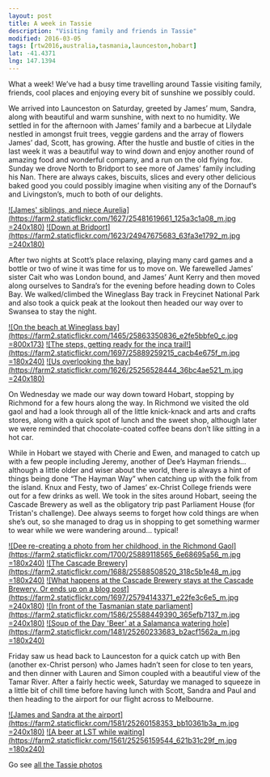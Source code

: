 ```yaml
---
layout: post
title: A week in Tassie
description: "Visiting family and friends in Tassie"
modified: 2016-03-05
tags: [rtw2016,australia,tasmania,launceston,hobart]
lat: -41.4371
lng: 147.1394
---
```


What a week! We’ve had a busy time travelling around Tassie visiting family, friends, cool places and enjoying every bit of sunshine we possibly could. 



We arrived into Launceston on Saturday, greeted by James’ mum, Sandra, along with beautiful and warm sunshine, with next to no humidity. We settled in for the afternoon with James’ family and a barbecue at Lilydale nestled in amongst fruit trees, veggie gardens and the array of flowers James’ dad, Scott, has growing. After the hustle and bustle of cities in the last week it was a beautiful way to wind down and enjoy another round of amazing food and wonderful company, and a run on the old flying fox. Sunday we drove North to Bridport to see more of James’ family including his Nan. There are always cakes, biscuits, slices and every other delicious baked good you could possibly imagine when visiting any of the Dornauf’s and Livingston’s, much to both of our delights.

[![James' siblings, and niece Aurelia](https://farm2.staticflickr.com/1627/25481619661_125a3c1a08_m.jpg =240x180)](https://www.flickr.com/photos/140698305@N05/25481619661/in/album-72157665407449591/) [![Down at Bridport](https://farm2.staticflickr.com/1623/24947675683_63fa3e1792_m.jpg =240x180)](https://www.flickr.com/photos/140698305@N05/24947675683/in/album-72157665407449591/)
 
After two nights at Scott’s place relaxing, playing many card games and a bottle or two of wine it was time for us to move on. We farewelled James’ sister Cait who was London bound, and James’ Aunt Kerry and then moved along ourselves to Sandra’s for the evening before heading down to Coles Bay. We walked/climbed the Wineglass Bay track in Freycinet National Park and also took a quick peak at the lookout then headed our way over to Swansea to stay the night.

[![On the beach at Wineglass bay](https://farm2.staticflickr.com/1465/25863350836_e2fe5bbfe0_c.jpg =800x173)](https://www.flickr.com/photos/140698305@N05/25863350836/in/album-72157665407449591/)
[![The steps, getting ready for the inca trail!](https://farm2.staticflickr.com/1697/25889259215_cacb4e675f_m.jpg =180x240)](https://www.flickr.com/photos/140698305@N05/25889259215/in/album-72157665407449591/) [![Us overlooking the bay](https://farm2.staticflickr.com/1626/25256528444_36bc4ae521_m.jpg =240x180)](https://www.flickr.com/photos/140698305@N05/25256528444/in/album-72157665407449591/)

On Wednesday we made our way down toward Hobart, stopping by Richmond for a few hours along the way. In Richmond we visited the old gaol and had a look through all of the little knick-knack and arts and crafts stores, along with a quick spot of lunch and the sweet shop, although later we were reminded that chocolate-coated coffee beans don’t like sitting in a hot car.

While in Hobart we stayed with Cherie and Ewen, and managed to catch up with a few people including Jeremy, another of Dee’s Hayman friends… although a little older and wiser about the world, there is always a hint of things being done “The Hayman Way” when catching up with the folk from the island.  Knux and Festy, two of James’ ex-Christ College friends were out for a few drinks as well. We took in the sites around Hobart, seeing the Cascade Brewery as well as the obligatory trip past Parliament House (for Tristan's challenge). Dee always seems to forget how cold things are when she’s out, so she managed to drag us in shopping to get something warmer to wear while we were wandering around… typical!

[![Dee re-creating a photo from her childhood, in the Richmond Gaol](https://farm2.staticflickr.com/1700/25889118565_6e68695a56_m.jpg =180x240)](https://www.flickr.com/photos/140698305@N05/25889118565/in/album-72157665407449591/) [![The Cascade Brewery](https://farm2.staticflickr.com/1688/25588508520_318c5b1e48_m.jpg =180x240)](https://www.flickr.com/photos/140698305@N05/25588508520/in/album-72157665407449591/) [![What happens at the Cascade Brewery stays at the Cascade Brewery. Or ends up on a blog post](https://farm2.staticflickr.com/1697/25794143371_e22fe3c6e5_m.jpg =240x180)](https://www.flickr.com/photos/140698305@N05/25794143371/in/album-72157665407449591/)
[![In front of the Tasmanian state parliament](https://farm2.staticflickr.com/1586/25588449390_365efb7137_m.jpg =240x180)](https://www.flickr.com/photos/140698305@N05/25588449390/in/album-72157665407449591/) [![Soup of the Day 'Beer' at a Salamanca watering hole](https://farm2.staticflickr.com/1481/25260233683_b2acf1562a_m.jpg =180x240)](https://www.flickr.com/photos/140698305@N05/25260233683/in/album-72157665407449591/)

Friday saw us head back to Launceston for a quick catch up with Ben (another ex-Christ person) who James hadn’t seen for close to ten years, and then dinner with Lauren and Simon coupled with a beautiful view of the Tamar River. After a fairly hectic week, Saturday we managed to squeeze in a little bit of chill time before having lunch with Scott, Sandra and Paul and then heading to the airport for our flight across to Melbourne.

[![James and Sandra at the airport](https://farm2.staticflickr.com/1581/25260158353_bb10361b3a_m.jpg =240x180)](https://www.flickr.com/photos/140698305@N05/25260158353/in/album-72157665407449591/) [![A beer at LST while waiting](https://farm2.staticflickr.com/1561/25256159544_621b31c29f_m.jpg =180x240)](https://www.flickr.com/photos/140698305@N05/25256159544/in/album-72157665407449591/)

Go see [all the Tassie photos](https://www.flickr.com/photos/140698305@N05/albums/72157665407449591)